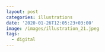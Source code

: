```yaml
---
layout: post
categories: illustrations
date: '2020-01-26T12:05:23+03:00'
image: /images/illustration_21.jpeg
tags:
  - digital
---
```


